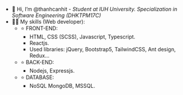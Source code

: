 + 👋 Hi, I’m @thanhcanhit - *Student at IUH University. Specialization in Software Engineering (DHKTPM17C)*
+ 🧑‍💻 My skills (Web developer): 
  + ⭐ FRONT-END:
    + HTML, CSS (SCSS), Javascript, Typescript.
    + Reactjs.
    + Used libraries: jQuery, Bootstrap5, TailwindCSS, Ant design, Redux...
  + ⭐ BACK-END:
    + Nodejs, Expressjs.
  + ⭐ DATABASE:
    + NoSQL MongoDB, MSSQL.
